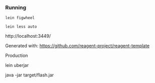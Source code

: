 ### Running

`lein figwheel`

`lein less auto`

http://localhost:3449/

Generated with: https://github.com/reagent-project/reagent-template

Production

lein uberjar

java -jar target/flash.jar
